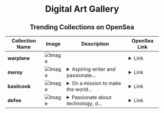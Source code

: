 <div align="center">

# Digital Art Gallery

## Trending Collections on OpenSea

| Collection Name                       | Image                                                                                     | Description                       | OpenSea Link                                                                                          |
|---------------------------------------|-------------------------------------------------------------------------------------------|-----------------------------------|--------------------------------------------------------------------------------------------------------|
| **warplane** | ![Image](https://i.seadn.io/s/raw/files/57b4c89794acd40f5c13773fa6647deb.jpg?w=500&auto=format?w=200&auto=format) |  | <details><summary>Link</summary>[warplane](https://opensea.io/collection/warplane-4)</details> |
| **meroy** | ![Image](https://i.seadn.io/s/raw/files/0d3c857060d72be6ab5063c96f2b844c.jpg?w=500&auto=format?w=200&auto=format) | <details><summary>Aspiring writer and passionate...</summary>Aspiring writer and passionate about sharing stories.</details> | <details><summary>Link</summary>[meroy](https://opensea.io/collection/meroy-1)</details> |
| **basilcook** | ![Image](https://i.seadn.io/s/raw/files/3976e3f574e5e34bcbb34287b8b02695.jpg?w=500&auto=format?w=200&auto=format) | <details><summary>On a mission to make the world...</summary>On a mission to make the world a better place through innovation.</details> | <details><summary>Link</summary>[basilcook](https://opensea.io/collection/basilcook)</details> |
| **defoe** | ![Image](https://i.seadn.io/s/raw/files/7ea008e4779388ca38d3e007a8bb8dd6.png?w=500&auto=format?w=200&auto=format) | <details><summary>Passionate about technology, d...</summary>Passionate about technology, design, and making a difference.</details> | <details><summary>Link</summary>[defoe](https://opensea.io/collection/defoe-1)</details> |

</div>